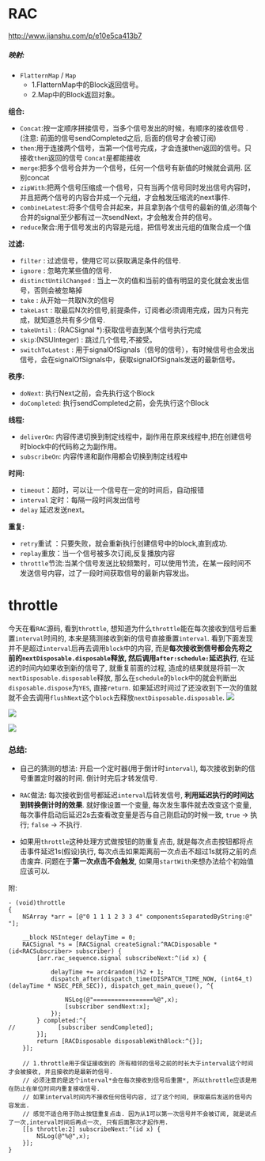 # RAC

[http://www.jianshu.com/p/e10e5ca413b7
](袁峥RAC进阶篇)

##### **映射:**

* `FlatternMap` /  `Map`
    * 1.FlatternMap中的Block返回信号。
    * 2.Map中的Block返回对象。

**组合:**

* `Concat`:按一定顺序拼接信号，当多个信号发出的时候，有顺序的接收信号 .   (注意: 前面的信号sendCompleted之后, 后面的信号才会被订阅)
* `then`:用于连接两个信号，当第一个信号完成，才会连接then返回的信号。只接收`then`返回的信号 `Concat`是都能接收
* `merge`:把多个信号合并为一个信号，任何一个信号有新值的时候就会调用.  区别concat
* `zipWith`:把两个信号压缩成一个信号，只有当两个信号同时发出信号内容时，并且把两个信号的内容合并成一个元组，才会触发压缩流的next事件.
* `combineLatest`:将多个信号合并起来，并且拿到各个信号的最新的值,必须每个合并的signal至少都有过一次sendNext，才会触发合并的信号。
* `reduce`聚合:用于信号发出的内容是元组，把信号发出元组的值聚合成一个值

**过滤:**

*  `filter` : 过滤信号，使用它可以获取满足条件的信号.
* `ignore` : 忽略完某些值的信号.
* `distinctUntilChanged` : 当上一次的值和当前的值有明显的变化就会发出信号，否则会被忽略掉
* `take` : 从开始一共取N次的信号
* `takeLast` : 取最后N次的信号,前提条件，订阅者必须调用完成，因为只有完成，就知道总共有多少信号.
* `takeUntil` : (RACSignal *):获取信号直到某个信号执行完成
* `skip`:(NSUInteger) : 跳过几个信号,不接受。
* `switchToLatest` : 用于signalOfSignals（信号的信号），有时候信号也会发出信号，会在signalOfSignals中，获取signalOfSignals发送的最新信号。

**秩序:**

* `doNext`: 执行Next之前，会先执行这个Block
* `doCompleted`: 执行sendCompleted之前，会先执行这个Block

**线程:**

* `deliverOn`: 内容传递切换到制定线程中，副作用在原来线程中,把在创建信号时block中的代码称之为副作用。
* `subscribeOn`: 内容传递和副作用都会切换到制定线程中

**时间:**

* `timeout`：超时，可以让一个信号在一定的时间后，自动报错
* `interval` 定时：每隔一段时间发出信号
* `delay` 延迟发送next。

**重复:**

* `retry`重试 ：只要失败，就会重新执行创建信号中的block,直到成功.
* `replay`重放：当一个信号被多次订阅,反复播放内容
* `throttle`节流:当某个信号发送比较频繁时，可以使用节流，在某一段时间不发送信号内容，过了一段时间获取信号的最新内容发出。



# throttle 


今天在看`RAC`源码, 看到`throttle`, 想知道为什么`throttle`能在每次接收到信号后重置`interval`时间的, 本来是猜测接收到新的信号直接重置`interval`. 看到下面发现并不是超过`interval`后再去调用`block`中的内容, 而是**每次接收到信号都会先将之前的`nextDisposable.disposable`释放, 然后调用`after:schedule:`延迟执行**, 在延迟的时间内如果收到新的信号了, 就重复前面的过程, 造成的结果就是将前一次`nextDisposable.disposable`释放, 那么在`schedule`的`block`中的就会判断出`disposable.dispose`为`YES`, 直接`return`.  如果延迟时间过了还没收到下一次的值就就不会去调用`flushNext`这个`block`去释放`nextDisposable.disposable`.
![](media/15126273661876/15126464548167.jpg)

![](media/15126273661876/15126464212975.jpg)

![](media/15126273661876/15126273821943.jpg)

### 总结: 
* 自己的猜测的想法: 开启一个定时器(用于倒计时`interval`), 每次接收到新的信号重置定时器的时间. 倒计时完后才转发信号. 
* `RAC`做法: 每次接收到信号都延迟`interval`后转发信号, **利用延迟执行的时间达到转换倒计时的效果**. 就好像设置一个变量, 每次发生事件就去改变这个变量, 每次事件启动后延迟2s去查看改变量是否与自己刚启动的时候一致, `true` -> 执行; `false` -> 不执行.

* 如果用`throttle`这种处理方式做按钮的防重复点击,  就是每次点击按钮都将点击事件延迟1s(假设)执行, 每次点击如果距离前一次点击不超过1s就将之前的点击废弃. 问题在于**第一次点击不会触发**, 如果用`startWith`来想办法给个初始值应该可以.

附:

```
- (void)throttle
{
    NSArray *arr = [@"0 1 1 1 2 3 3 4" componentsSeparatedByString:@" "];

    __block NSInteger delayTime = 0;
    RACSignal *s = [RACSignal createSignal:^RACDisposable *(id<RACSubscriber> subscriber) {
        [arr.rac_sequence.signal subscribeNext:^(id x) {
           
            delayTime += arc4random()%2 + 1;
            dispatch_after(dispatch_time(DISPATCH_TIME_NOW, (int64_t)(delayTime * NSEC_PER_SEC)), dispatch_get_main_queue(), ^{
               
                NSLog(@"=================%@",x);
                [subscriber sendNext:x];
            });
        } completed:^{
//            [subscriber sendCompleted];
        }];
        return [RACDisposable disposableWithBlock:^{}];
    }];

    // 1.throttle用于保证接收到的 所有相邻的信号之前的时长大于interval这个时间 才会被接收, 并且接收的是最新的信号.
    // 必须注意的是这个interval*会在每次接收到信号后重置*, 所以throttle应该是用在防止在单位时间内重复接收信号.
    // 如果interval时间内不接收任何信号内容, 过了这个时间, 获取最后发送的信号内容发出.
    // 感觉不适合用于防止按钮重复点击. 因为从1可以第一次信号并不会被订阅, 就是说点了一次,interval时间后再点一次, 只有后面那次才起作用.
    [[s throttle:2] subscribeNext:^(id x) {
        NSLog(@"%@",x);
    }];
}
```



